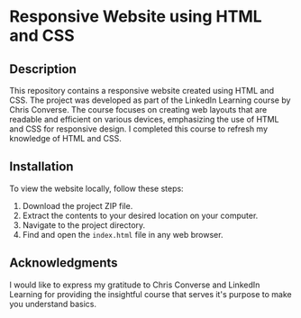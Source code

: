 # Responsive Website using HTML and CSS

## Description
This repository contains a responsive website created using HTML and CSS. The project was developed as part of the LinkedIn Learning course by Chris Converse. The course focuses on creating web layouts that are readable and efficient on various devices, emphasizing the use of HTML and CSS for responsive design. I completed this course to refresh my knowledge of HTML and CSS.

## Installation
To view the website locally, follow these steps:

1. Download the project ZIP file.
2. Extract the contents to your desired location on your computer.
3. Navigate to the project directory.
4. Find and open the `index.html` file in any web browser.

## Acknowledgments
I would like to express my gratitude to Chris Converse and LinkedIn Learning for providing the insightful course that serves it's purpose to make you understand basics. 
